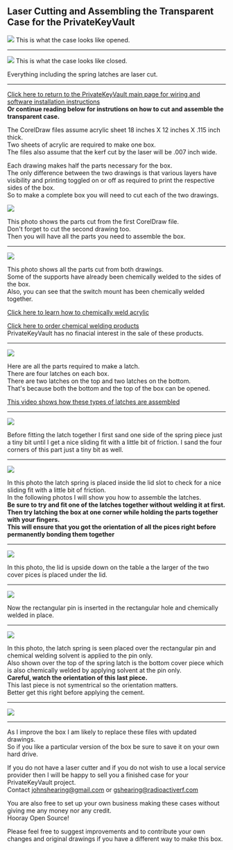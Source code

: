 ## Laser Cutting and Assembling the Transparent Case for the PrivateKeyVault  
<img src="../images/LaserCutMakeImages/CaseOpened.jpg">  
This is what the case looks like opened.  
<hr>  

<img src="../images/LaserCutMakeImages/CaseClosed.jpg">   
This is what the case looks like closed.    

Everything including the spring latches are laser cut.  

<hr>  

[Click here to return to the PrivateKeyVault main page for wiring and software installation instructions](https://github.com/johnshearing/PrivateKeyVault#privatekeyvault---make-instructions)  
**Or continue reading below for instrutions on how to cut and assemble the transparent case.**  

The CorelDraw files assume acrylic sheet 18 inches X 12 inches X .115 inch thick.  
Two sheets of acrylic are required to make one box.  
The files also assume that the kerf cut by the laser will be .007 inch wide.  

Each drawing makes half the parts necessary for the box.  
The only difference between the two drawings is that various layers have visibility and printing toggled on or off as required to print the respective sides of the box.  
So to make a complete box you will need to cut each of the two drawings.

<img src="../images/LaserCutMakeImages/01_In_The_Printer.jpg">  

This photo shows the parts cut from the first CorelDraw file.  
Don't forget to cut the second drawing too.  
Then you will have all the parts you need to assemble the box.  

<hr>  

<img src="../images/LaserCutMakeImages/02_All_The_Parts.jpg">  

This photo shows all the parts cut from both drawings.  
Some of the supports have already been chemically welded to the sides of the box.  
Also, you can see that the switch mount has been chemically welded together.  

[Click here to learn how to chemically weld acrylic](https://www.youtube.com/watch?v=hT6Ow_cBTps&feature=youtu.be)  

[Click here to order chemical welding products](https://www.tapplastics.com/product/repair_products/plastic_adhesives/tap_acrylic_cement/130)  
PrivateKeyVault has no finacial interest in the sale of these products.  

<hr>  

<img src="../images/LaserCutMakeImages/03_Latch_Parts01.jpg">  

Here are all the parts required to make a latch.  
There are four latches on each box.  
There are two latches on the top and two latches on the bottom.  
That's because both the bottom and the top of the box can be opened.  

[This video shows how these types of latches are assembled](https://youtu.be/koxFgN304TI)  

<hr>  

<img src="../images/LaserCutMakeImages/04_Sand_Latch03.jpg">  

Before fitting the latch together I first sand one side of the spring piece just a tiny bit until I get a nice sliding fit with a little bit of friction. I sand the four corners of this part just a tiny bit as well.  

<hr>  

<img src="../images/LaserCutMakeImages/05_Fit_Latch.jpg">  

In this photo the latch spring is placed inside the lid slot to check for a nice sliding fit with a little bit of friction.  
In the following photos I will show you how to assemble the latches.  
**Be sure to try and fit one of the latches together without welding it at first.**  
**Then try latching the box at one corner while holding the parts together with your fingers.**  
**This will ensure that you got the orientation of all the pices right before permanently bonding them together**  

<hr>  

<img src="../images/LaserCutMakeImages/06_Stack_Order_x1.jpg">  

In this photo, the lid is upside down on the table a the larger of the two cover pices is placed under the lid.  

<hr>  

<img src="../images/LaserCutMakeImages/06_Stack_Order_x2.jpg">  

Now the rectangular pin is inserted in the rectangular hole and chemically welded in place.   

<hr>  

<img src="../images/LaserCutMakeImages/06_Stack_Order_x4.jpg">  

In this photo, the latch spring is seen placed over the rectangular pin and chemical welding solvent is applied to the pin only.  
Also shown over the top of the spring latch is the bottom cover piece which is also chemically welded by applying solvent at the pin only.  
**Careful, watch the orientation of this last piece.**  
This last piece is not symentrical so the orientation matters.  
Better get this right before applying the cement.  



<hr>  

<img src="../images/LaserCutMakeImages/07_Finished_Box_x1.jpg">  

<hr>  

As I improve the box I am likely to replace these files with updated drawings.  
So if you like a particular version of the box be sure to save it on your own hard drive.  

If you do not have a laser cutter and if you do not wish to use a local service provider then I will be happy to sell you a finished case for your PrivateKeyVault project.  
Contact johnshearing@gmail.com or gshearing@radioactiverf.com  

You are also free to set up your own business making these cases without giving me any money nor any credit.  
Hooray Open Source!  

Please feel free to suggest improvements and to contribute your own changes and original drawings if you have a different way to make this box.  


